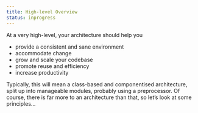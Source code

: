 ```yaml
---
title: High-level Overview
status: inprogress
---
```


At a very high-level, your architecture should help you

* provide a consistent and sane environment
* accommodate change
* grow and scale your codebase
* promote reuse and efficiency
* increase productivity

Typically, this will mean a class-based and componentised architecture, split up into manageable modules, probably using a preprocessor. Of course, there is far more to an architecture than that, so let’s look at some principles…
